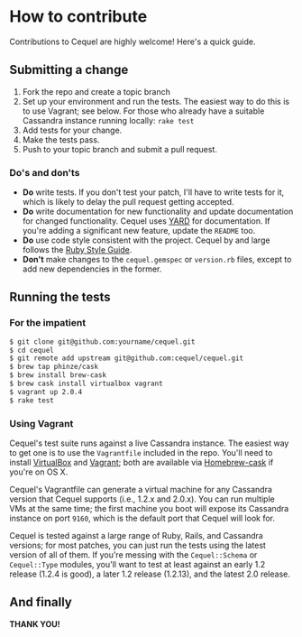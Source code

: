 # How to contribute #

Contributions to Cequel are highly welcome! Here's a quick guide.

## Submitting a change ##

1. Fork the repo and create a topic branch
2. Set up your environment and run the tests. The easiest way to do this is to
   use Vagrant; see below. For those who already have a suitable Cassandra
   instance running locally: `rake test`
3. Add tests for your change.
4. Make the tests pass.
5. Push to your topic branch and submit a pull request.

### Do's and don'ts ###

* **Do** write tests. If you don't test your patch, I'll have to write tests
  for it, which is likely to delay the pull request getting accepted.
* **Do** write documentation for new functionality and update documentation for
  changed functionality. Cequel uses
  [YARD](http://rubydoc.info/gems/yard/file/docs/GettingStarted.md) for
  documentation. If you're adding a significant new feature, update the
  `README` too.
* **Do** use code style consistent with the project. Cequel by and large
  follows the [Ruby Style Guide](https://github.com/bbatsov/ruby-style-guide).
* **Don't** make changes to the `cequel.gemspec` or `version.rb` files, except
  to add new dependencies in the former.

## Running the tests ##

### For the impatient ###

```bash
$ git clone git@github.com:yourname/cequel.git
$ cd cequel
$ git remote add upstream git@github.com:cequel/cequel.git
$ brew tap phinze/cask
$ brew install brew-cask
$ brew cask install virtualbox vagrant
$ vagrant up 2.0.4
$ rake test
```

### Using Vagrant

Cequel's test suite runs against a live Cassandra instance. The easiest way to
get one is to use the `Vagrantfile` included in the repo. You'll need to
install [VirtualBox](https://www.virtualbox.org/) and
[Vagrant](http://www.vagrantup.com/); both are available via
[Homebrew-cask](https://github.com/phinze/homebrew-cask) if you're on OS X.

Cequel's Vagrantfile can generate a virtual machine for any Cassandra version
that Cequel supports (i.e., 1.2.x and 2.0.x). You can run multiple VMs at the
same time; the first machine you boot will expose its Cassandra instance on
port `9160`, which is the default port that Cequel will look for.

Cequel is tested against a large range of Ruby, Rails, and Cassandra versions;
for most patches, you can just run the tests using the latest version of all of
them. If you're messing with the `Cequel::Schema` or `Cequel::Type` modules,
you'll want to test at least against an early 1.2 release (1.2.4 is good), a
later 1.2 release (1.2.13), and the latest 2.0 release.

## And finally

**THANK YOU!**
